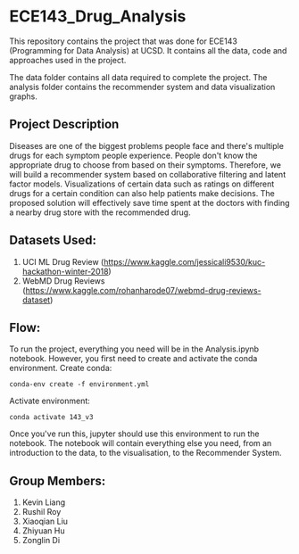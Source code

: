 # ECE143_Drug_Analysis
This repository contains the project that was done for ECE143 (Programming for Data Analysis) at UCSD. It contains all the data, code and approaches used in the project. 

The data folder contains all data required to complete the project. The analysis folder contains the recommender system and data visualization graphs. 

## Project Description
Diseases are one of the biggest problems people face and there's multiple drugs for each symptom people experience. People don't know the appropriate drug to choose from based on their symptoms. Therefore, we will build a recommender system based on collaborative filtering and latent factor models. Visualizations of certain data such as ratings on different drugs for a certain condition can also help patients make decisions. The proposed solution will effectively save time spent at the doctors with finding a nearby drug store with the recommended drug. 

## Datasets Used:
1) UCI ML Drug Review (https://www.kaggle.com/jessicali9530/kuc-hackathon-winter-2018)
2) WebMD Drug Reviews (https://www.kaggle.com/rohanharode07/webmd-drug-reviews-dataset)

## Flow:
To run the project, everything you need will be in the Analysis.ipynb notebook. However, you first need to create and activate the conda environment.
Create conda:
```
conda-env create -f environment.yml
```

Activate environment:
```
conda activate 143_v3
```

Once you've run this, jupyter should use this environment to run the notebook. The notebook will contain everything else you need, from an introduction to the data, to the visualisation, to the Recommender System.

## Group Members:
1) Kevin Liang
2) Rushil Roy
3) Xiaoqian Liu
4) Zhiyuan Hu
5) Zonglin Di
